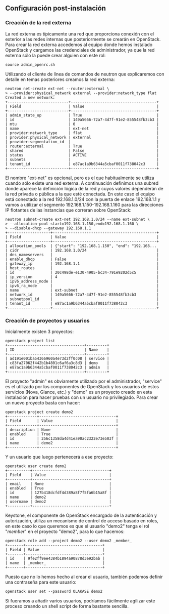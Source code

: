 ## Configuración post-instalación

### Creación de la red externa

La red externa es típicamente una red que proporciona conexión con el
exterior a las redes internas que posteriormente se crearán en
OpenStack.
Para crear la red externa accedemos al equipo donde hemos instalado
OpenStack y cargamos las credenciales de administrador, ya que la red
externa sólo la puede crear alguien con este rol:

    source admin_openrc.sh

Utilizando el cliente de línea de comandos de neutron que explicaremos
con detalle en temas posteriores creamos la red externa:

    neutron net-create ext-net --router:external \
    > --provider:physical_network external --provider:network_type flat
    Created a new network:
    +---------------------------+--------------------------------------+
    | Field                     | Value                                |
    +---------------------------+--------------------------------------+
    | admin_state_up            | True                                 |
    | id                        | 149a5666-72a7-4d7f-91e2-855548fb3cb3 |
    | mtu                       | 0                                    |
    | name                      | ext-net                              |
    | provider:network_type     | flat                                 |
    | provider:physical_network | external                             |
    | provider:segmentation_id  |                                      |
    | router:external           | True                                 |
    | shared                    | False                                |
    | status                    | ACTIVE                               |
    | subnets                   |                                      |
    | tenant_id                 | e87ac1a9b6344a5cbaf0011f738042c3     |
    +---------------------------+--------------------------------------+

El nombre "ext-net" es opcional, pero es el que habitualmente se
utiliza cuando sólo existe una red externa.
A continuación definimos una subred donde aparece la definición lógica
de la red y cuyos valores dependerán de la red privada o pública a la
que esté conectada. En este caso el equipo está conectado a la red
192.168.1.0/24 con la puerta de enlace 192.168.1.1 y vamos a utilizar
el segmento 192.168.1.150-192.168.1.160 para las direcciones IP
flotantes de las instancias que correran sobre OpenStack:

    neutron subnet-create ext-net 192.168.1.0/24 --name ext-subnet \
    > --allocation-pool start=192.168.1.150,end=192.168.1.160 \
    > --disable-dhcp --gateway 192.168.1.1
    +-------------------+----------------------------------------------+
    | Field             | Value                                        |
    +-------------------+----------------------------------------------+
    | allocation_pools  | {"start": "192.168.1.150", "end": "192.168...
    | cidr              | 192.168.1.0/24                               |
    | dns_nameservers   |                                              |
    | enable_dhcp       | False                                        |
    | gateway_ip        | 192.168.1.1                                  |
    | host_routes       |                                              |
    | id                | 20c498de-e130-4905-bc34-791e9202d5c5         |
    | ip_version        | 4                                            |
    | ipv6_address_mode |                                              |
    | ipv6_ra_mode      |                                              |
    | name              | ext-subnet                                   |
    | network_id        | 149a5666-72a7-4d7f-91e2-855548fb3cb3         |
    | subnetpool_id     |                                              |
    | tenant_id         | e87ac1a9b6344a5cbaf0011f738042c3             |
    +-------------------+----------------------------------------------+

### Creación de proyectos y usuarios
Inicialmente existen 3 proyectos:

    openstack project list
    +----------------------------------+---------+
    | ID                               | Name    |
    +----------------------------------+---------+
    | ad191e001ba54366960a4e73d2ff0c08 | service |
    | c83fa27062f442b1b4801c6af6a3c8d3 | demo    |
    | e87ac1a9b6344a5cbaf0011f738042c3 | admin   |
    +----------------------------------+---------+

El proyecto "admin" es obviamente utilizado por el administrador,
"service" es el utilizado por los componentes de OpenStack y los
usuarios de estos servicios (Nova, Glance, etc.) y "demo" es un
proyecto creado en esta instalación para hacer pruebas con un usuario
no privilegiado.
Para crear un nuevo proyecto basta con hacer:

    openstack project create demo2
    +-------------+----------------------------------+
    | Field       | Value                            |
    +-------------+----------------------------------+
    | description | None                             |
    | enabled     | True                             |
    | id          | 256c1358da4d41ea90ac2322e73e503f |
    | name        | demo2                            |
    +-------------+----------------------------------+

Y un usuario que luego pertenecerá a ese proyecto:

    openstack user create demo2
    +----------+----------------------------------+
    | Field    | Value                            |
    +----------+----------------------------------+
    | email    | None                             |
    | enabled  | True                             |
    | id       | 127b418dcfdf4d389a8f7f5fa6b15a8f |
    | name     | demo2                            |
    | username | demo2                            |
    +----------+----------------------------------+

Keystone, el componente de OpenStack encargado de la autenticación y
autorización, utiliza un mecanismo de control de acceso basado en
roles, en este caso lo que queremos es que el usuario "demo2" tenga el
rol "_member_" en el proyecto "demo2", para lo que hacemos:

    openstack role add --project demo2 --user demo2 _member_
    +-------+----------------------------------+
    | Field | Value                            |
    +-------+----------------------------------+
    | id    | 9fe2ff9ee4384b1894a90878d3e92bab |
    | name  | _member_                         |
    +-------+----------------------------------+

Puesto que no lo hemos hecho al crear el usuario, también podemos
definir una contraseña para este usuario:

    openstack user set --password OLAKASE demo2

Si fueramos a añadir varios usuarios, podríamos fácilmente agilizar
este proceso creando un shell script de forma bastante sencilla.